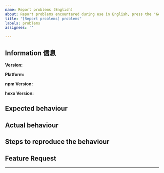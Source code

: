 ```yaml
---
name: Report problems (English)
about: Report problems encountered during use in English, press the "Get started" button to start submitting issues
title: "[Report problems] problems"
labels: problems
assignees: ''

---
```


<!--
Please confirm whether you have done the following:
Please make sure you have tried the following methods:
1. Read the README.md and the instructions carefully
2. Search all existing issues, whether open or close
3. Search https://www.google.com https://www.baidu.com
4. Leave a message on the wiki platform we provide

If it still can't be solved, please issue.

    Please follow the template to create a new issue.
-->
## Information 信息

<!-- Version -->
**Version:**

<!-- Windows / macOS / Linux / Android / iOS -->
**Platform:**

**npm Version:**

**hexo Version:**


## Expected behaviour


## Actual behaviour
<!--
Please give me the screenshots to locate the issue
-->


## Steps to reproduce the behaviour


## Feature Request


<!--
If you have any ideas of the repo, please write down here and we can have a discussion
-->

---

<!--
Like the repo? Please consider starring the repo to support it! Your support is my biggest encouragement!
-->
